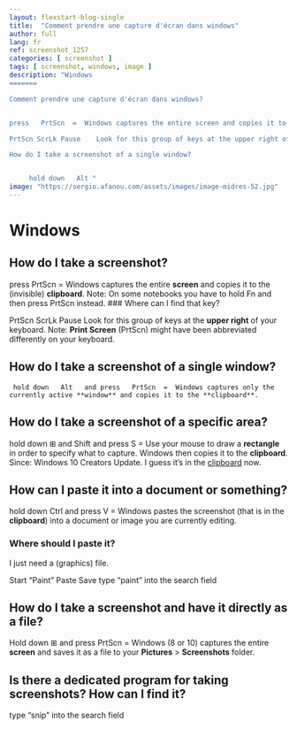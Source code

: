 ```yaml
---
layout: flexstart-blog-single
title:  "Comment prendre une capture d'écran dans windows"
author: full
lang: fr
ref: screenshot_1257
categories: [ screenshot ]
tags: [ screenshot, windows, image ]
description: "Windows
=======

Comment prendre une capture d'écran dans windows?


press   PrtScn  =  Windows captures the entire screen and copies it to the invisible clipboard. Note: On some notebooks you have to hold Fn and then press PrtScn instead.       Where can I find that key?

PrtScn ScrLk Pause    Look for this group of keys at the upper right of your keyboard. Note: Print Screen PrtScn might have been abbreviated differently on your keyboard.      

How do I take a screenshot of a single window?


     hold down   Alt "
image: "https://sergio.afanou.com/assets/images/image-midres-52.jpg"
---
```


# Windows

## How do I take a screenshot?

press PrtScn = Windows captures the entire **screen** and copies it to the (invisible) **clipboard**. Note: On some notebooks you have to hold Fn and then press PrtScn instead. ### Where can I find that key?

PrtScn ScrLk Pause Look for this group of keys at the **upper right** of your keyboard. Note: **Print Screen** (PrtScn) might have been abbreviated differently on your keyboard.

## How do I take a screenshot of a single window?

     hold down   Alt   and press   PrtScn  =  Windows captures only the currently active **window** and copies it to the **clipboard**.

## How do I take a screenshot of a specific area?

hold down ⊞ and Shift and press S = Use your mouse to draw a **rectangle** in order to specify what to capture. Windows then copies it to the **clipboard**. Since: Windows 10 Creators Update. I guess it’s in the [clipboard](https://how-to-copy-and-paste.appspot.com/) now.

## How can I paste it into a document or something?

hold down Ctrl and press V = Windows pastes the screenshot (that is in the **clipboard**) into a document or image you are currently editing.

### Where should I paste it?

I just need a (graphics) file.

Start “Paint”
Paste
Save
type “paint” into the search field

## How do I take a screenshot and have it directly as a file?

Hold down ⊞ and press PrtScn = Windows (8 or 10) captures the entire **screen** and saves it as a file to your **Pictures** > **Screenshots** folder.

## Is there a dedicated program for taking screenshots? How can I find it?

type “snip” into the search field
